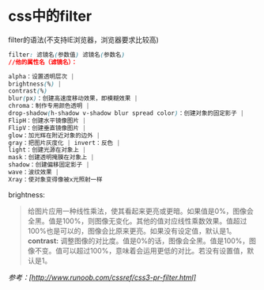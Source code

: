 ﻿# css中的filter
filter的语法(不支持IE浏览器，浏览器要求比较高)
```css
filter: 滤镜名(参数值) 滤镜名(参数名)
//他的属性名（滤镜名）：

alpha：设置透明层次 | 
brightness(%) | 
contrast(%) 
blur(px)：创建高速度移动效果，即模糊效果 | 
chroma：制作专用颜色透明 | 
drop-shadow(h-shadow v-shadow blur spread color)：创建对象的固定影子 | 
FlipH：创建水平镜像图片 | 
FlipV：创建垂直镜像图片 | 
glow：加光辉在附近对象的边外 | 
gray：把图片灰度化 | invert：反色 | 
light：创建光源在对象上 | 
mask：创建透明掩膜在对象上 | 
shadow：创建偏移固定影子 | 
wave：波纹效果 | 
Xray：使对象变得像被x光照射一样
```
brightness:
> 给图片应用一种线性乘法，使其看起来更亮或更暗。如果值是0%，图像会全黑。值是100%，则图像无变化。其他的值对应线性乘数效果。值超过100%也是可以的，图像会比原来更亮。如果没有设定值，默认是1。
**contrast:**
> 调整图像的对比度。值是0%的话，图像会全黑。值是100%，图像不变。值可以超过100%，意味着会运用更低的对比。若没有设置值，默认是1。

*参考：[http://www.runoob.com/cssref/css3-pr-filter.html]*